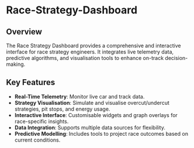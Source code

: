 # Race-Strategy-Dashboard
## Overview
The Race Strategy Dashboard provides a comprehensive and interactive interface for race strategy engineers. It integrates live telemetry data, predictive algorithms, and visualisation tools to enhance on-track decision-making.

## Key Features
- **Real-Time Telemetry**: Monitor live car and track data.
- **Strategy Visualisation**: Simulate and visualise overcut/undercut strategies, pit stops, and energy usage.
- **Interactive Interface**: Customisable widgets and graph overlays for race-specific insights.
- **Data Integration**: Supports multiple data sources for flexibility.
- **Predictive Modelling**: Includes tools to project race outcomes based on current conditions.
